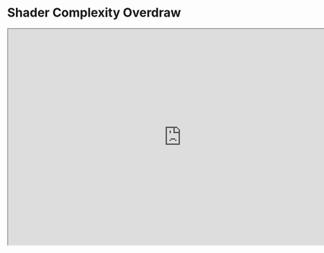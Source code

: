 # Shader Complexity Overdraw

<p><iframe title="YouTube video player" src="https://www.youtube.com/embed/Ek9UQoadWKo?si=WtVChSsBnq07OCUX" width="800" height="500" allowfullscreen="allowfullscreen" allow="accelerometer; autoplay; clipboard-write; encrypted-media; gyroscope; picture-in-picture; web-share"></iframe></p>